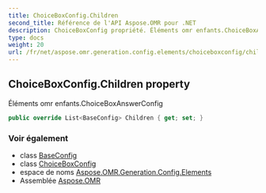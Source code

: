 ```yaml
---
title: ChoiceBoxConfig.Children
second_title: Référence de l'API Aspose.OMR pour .NET
description: ChoiceBoxConfig propriété. Éléments omr enfants.ChoiceBoxAnswerConfig
type: docs
weight: 20
url: /fr/net/aspose.omr.generation.config.elements/choiceboxconfig/children/
---
```

## ChoiceBoxConfig.Children property

Éléments omr enfants.ChoiceBoxAnswerConfig

```csharp
public override List<BaseConfig> Children { get; set; }
```

### Voir également

* class [BaseConfig](../../../aspose.omr.generation.config/baseconfig/)
* class [ChoiceBoxConfig](../)
* espace de noms [Aspose.OMR.Generation.Config.Elements](../../choiceboxconfig/)
* Assemblée [Aspose.OMR](../../../)


